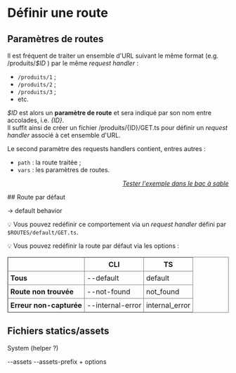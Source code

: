 <!DOCTYPE html>
<html lang="fr">
    <head>
        <meta charset="utf8"/>
        <title>VSHS</title>
        <!--
        <meta name="theme-color" media="(prefers-color-scheme: light)" content="cyan" />
        <meta name="theme-color" media="(prefers-color-scheme: dark)" content="black" />
        -->
        <meta name="color-scheme" content="dark light">
        <meta name="viewport" content="width=device-width, initial-scale=1"/>
        <link   href="./index.css"  rel="stylesheet" blocking="render">
        <script type="text/javascript" src="https://cdnjs.cloudflare.com/ajax/libs/brython/3.13.0/brython.min.js"></script>
        <script  src="./index.js"  type="module"     blocking="render" async></script>
    </head>
    <body>
        <main>

# Définir une route

## Paramètres de routes

Il est fréquent de traiter un ensemble d'URL suivant le même format (e.g. <js-code>/produits/<var>$ID</var></js-code> ) par le même *request handler* :
- `/produits/1` ;
- `/produits/2` ;
- `/produits/3` ;
- etc.

<js-code><var>$ID</var></js-code> est alors un **paramètre de route** et sera indiqué par son nom entre accolades, i.e. <js-code><var>{ID}</var></js-code>.<br/>
Il suffit ainsi de créer un fichier <js-code>/produits/{ID}/GET.ts</js-code> pour définir un *request handler* associé à cet ensemble d'URL.

Le second paramètre des requests handlers contient, entres autres :
- `path` : la route traitée ;
- `vars` : les paramètres de routes.

<vshs-playground name="echo (vars)" show="index.code,output">
</vshs-playground>
<div style="text-align:right"><a href="../../../playground/?example=echo (vars)"><i>Tester l'exemple dans le bac à sable</i></a></div>

## Route par défaut

-> default behavior

💡 Vous pouvez redéfinir ce comportement via un *request handler* défini par `$ROUTES/default/GET.ts`.

💡 Vous pouvez redéfinir la route par défaut via les options :

<style>
table, th, td {
  border: 1px solid grey;
  border-collapse: collapse;
}

tbody th {
    text-align: left;
}

th,td {
  padding: 5px;
}
</style>
<table>
    <thead>
        <tr><th></th><th>CLI</th><th>TS</th></tr>
    </thead>
    <tbody>
        <tr><th>Tous</th><td><js-code>--default</js-code></td><td><js-code>default</js-code></td></tr>
        <tr><th>Route non trouvée</th><td><js-code>--not-found</js-code></td><td><js-code>not_found</js-code></td></tr>
        <tr><th>Erreur non-capturée</th><td><js-code>--internal-error</js-code></td><td><js-code>internal_error</js-code></td></tr>
    </tbody>
</table>

## Fichiers statics/assets

System (helper ?)

--assets
--assets-prefix
    + options

</main>
    </body>
</html>
